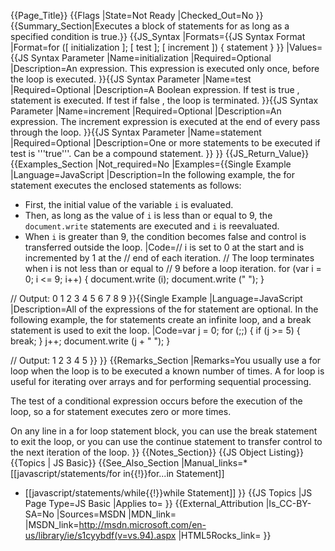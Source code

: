 {{Page_Title}}
{{Flags
|State=Not Ready
|Checked_Out=No
}}
{{Summary_Section|Executes a block of statements for as long as a specified condition is true.}}
{{JS_Syntax
|Formats={{JS Syntax Format
|Format=for ([ initialization ]; [ test ]; [ increment ]) {
    statement
}
}}
|Values={{JS Syntax Parameter
|Name=initialization
|Required=Optional
|Description=An expression. This expression is executed only once, before the loop is executed.
}}{{JS Syntax Parameter
|Name=test
|Required=Optional
|Description=A Boolean expression. If test is true , statement is executed. If test if false , the loop is terminated.
}}{{JS Syntax Parameter
|Name=increment
|Required=Optional
|Description=An expression. The increment expression is executed at the end of every pass through the loop.
}}{{JS Syntax Parameter
|Name=statement
|Required=Optional
|Description=One or more statements to be executed if test is '''true'''. Can be a compound statement.
}}
}}
{{JS_Return_Value}}
{{Examples_Section
|Not_required=No
|Examples={{Single Example
|Language=JavaScript
|Description=In the following example, the for statement executes the enclosed statements as follows:

* First, the initial value of the variable <code>i</code> is evaluated.
* Then, as long as the value of <code>i</code> is less than or equal to 9, the <code>document.write</code> statements are executed and <code>i</code> is reevaluated.
* When <code>i</code> is greater than 9, the condition becomes false and control is transferred outside the loop.
|Code=// i is set to 0 at the start and is incremented by 1 at the
 // end of each iteration.
 // The loop terminates when i is not less than or equal to
 // 9 before a loop iteration.
 for (var i = 0; i &lt;= 9; i++) {
    document.write (i);
    document.write (" ");
 }
 
 // Output: 0 1 2 3 4 5 6 7 8 9
}}{{Single Example
|Language=JavaScript
|Description=All of the expressions of the for statement are optional. In the following example, the for statements create an infinite loop, and a break statement is used to exit the loop.
|Code=var j = 0;
 for (;;) {
     if (j &gt;= 5) {
         break;
     }
     j++;
     document.write (j + " ");
 }
 
 // Output: 1 2 3 4 5
}}
}}
{{Remarks_Section
|Remarks=You usually use a for loop when the loop is to be executed a known number of times. A for loop is useful for iterating over arrays and for performing sequential processing.

The test of a conditional expression occurs before the execution of the loop, so a for statement executes zero or more times.

On any line in a for loop statement block, you can use the break statement to exit the loop, or you can use the continue statement to transfer control to the next iteration of the loop.
}}
{{Notes_Section}}
{{JS Object Listing}}
{{Topics | JS Basic}}
{{See_Also_Section
|Manual_links=* [[javascript/statements/for in{{!}}for...in Statement]]
* [[javascript/statements/while{{!}}while Statement]]
}}
{{JS Topics
|JS Page Type=JS Basic
|Applies to=
}}
{{External_Attribution
|Is_CC-BY-SA=No
|Sources=MSDN
|MDN_link=
|MSDN_link=http://msdn.microsoft.com/en-us/library/ie/s1cyybdf(v=vs.94).aspx
|HTML5Rocks_link=
}}